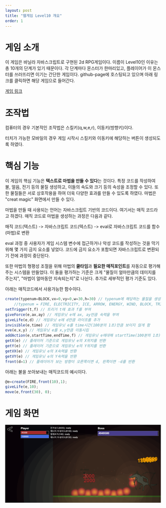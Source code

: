 ```yaml
---
layout: post
title: "웹게임 Level10 개요"
order: 1
---
```

# 게임 소개

이 게임은 바닐라 자바스크립트로 구현된 2d RPG게임이다. 이름이 Level10인 이유는 총 10개의 단계가 있기 때문이다. 각 단계마다 몬스터가 한마리있고, 플레이어가 이 몬스터를 쓰러뜨리면 이기는 간단한 게임이다. github-page에 호스팅되고 있으며 아래 링크를 클릭하면 해당 게임으로 들어간다.

[게임 링크](https://ijun17.github.io/Level10/)

# 조작법

컴퓨터의 경우 기본적인 조작법은 스킬키(q,w,e,r), 이동키(방향키)이다.

터치가 가능한 모바일의 경우 게임 시작시 스킬키와 이동키에 해당하는 버튼이 생성되도록 하였다. 

# 핵심 기능

이 게임의 핵심 기능은 **텍스트로 마법을 만들 수 있다**는 것이다. 특정 코드를 작성하여 불, 얼음, 전기 등의 물질 생성하고, 이들의 속도와 크기 등의 속성을 조정할 수 있다. 또한 물질들은 서로 상호작용을 하여 더욱 다양한 효과를 만들 수 있도록 하였다. 마법은 "creat magic" 화면에서 만들 수 있다.

마법을 만들 때 사용되는 언어는 자바스크립트 기반의 코드이다. 여기서는 매직 코드라고 하겠다. 매직 코드로 마법을 생성하는 과정은 다음과 같다.

매직 코드(텍스트) -> 자바스크립트 코드(텍스트) -> eval로 자바스크립트 코드를 함수(마법)로 변환 

eval 과정 중 사용자가 게임 시스템 변수에 접근하거나 악성 코드를 작성하는 것을 막기위해 몇 가지 금지 요소를 넣었다. 코드에 금지 요소가 포함되면 자바스크립트로 변환되기 전에 과정이 중단된다.

또한 마법의 형평성 조절을 위해 마법의 **쿨타임**과 **필요한 매직포인트**를 자동으로 평가해주는 시스템을 만들었다. 이 둘을 평가하는 기준은 크게 "물질이 얼마만큼의 데미지를 주는지", "마법이 얼마동안 지속되는지"로 나뉜다. 추가로 세부적인 평가 기준도 있다.

아래는 매직코드에서 사용가능한 함수이다.

```js
create(typenum=BLOCK,vx=0,vy=0,w=30,h=30) // typenum에 해당하는 물질을 생성하여, 속도를 vx,vy만큼 크기를 w,h만큼 조정
    //typenum = FIRE, ELECTRICITY, ICE, ARROW, ENERGY, WIND, BLOCK, TRIGGER
setTrigger(t,f) // 트리거 t에 효과 f를 부여
giveForce(e,ax,ay) // 게임유닛 e에 ax, ay만큼 속력을 부여
giveLife(e,d) // 게임유닛 e에 d만큼 라이프를 추가
invisible(e,time) // 게임유닛 e를 time시간(100분의 1초)만큼 보이지 않게 함
ove(e,x,y) // 게임유닛 e를 x,y만큼 이동시킴
addAction(e,startTime,endTime,f) // 게임유닛 e에대해 startTime(100분의 1초)부터 endTime(100분의 1초)까지 행동 f를 하게 함
getX(e) // 플레이어 기준으로 게임유닛 e의 X위치를 반환 
getY(e) // 플레이어 기준으로 게임유닛 e의 Y위치를 반환 
getVX(e) // 게임유닛 e의 X속력을 반환
getVY(e) // 게임유닛 e의 Y속력을 반환
front(d=1) // 플레이어가 보는 방향이 오른쪽이면 d, 왼쪽이면 -d를 반환
```

아래는 불을 쏘아보내는 매직코드의 예시이다.

```js
@e=create(FIRE,front(10),1);
giveLife(e,10);
move(e,front(30), 0);
```

# 게임 화면

![image](https://github.com/ijun17/Level10/blob/master/resource/readme/fight%20monster.png?raw=true)